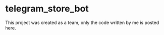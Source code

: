 # telegram_store_bot
This project was created as a team, only the code written by me is posted here.
